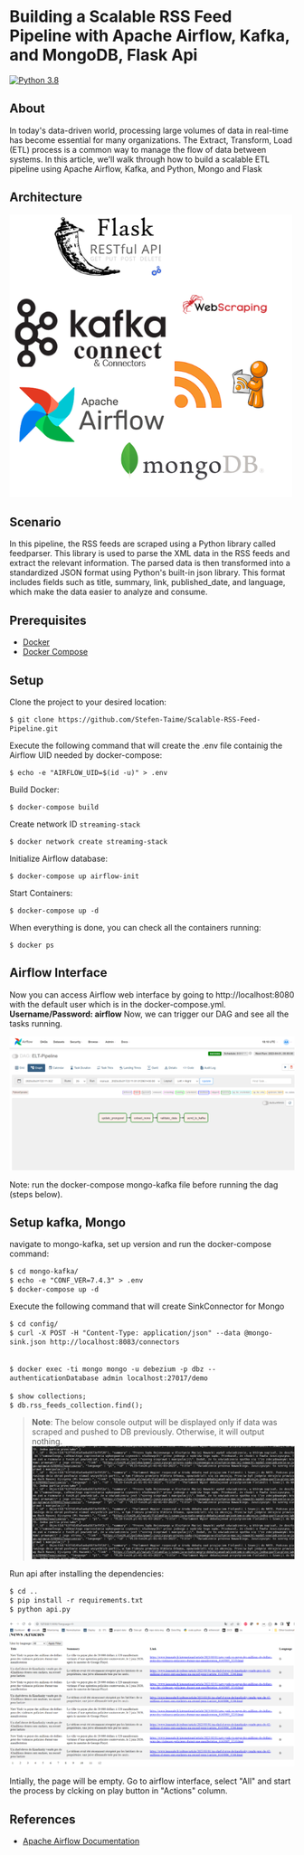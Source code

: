 # Building a Scalable RSS Feed Pipeline with Apache Airflow, Kafka, and MongoDB, Flask Api

[![Python 3.8](https://img.shields.io/badge/python-3.8-blue.svg)](https://www.python.org/downloads/release/python-380/)

## About

In today's data-driven world, processing large volumes of data in real-time has become essential for many organizations. The Extract, Transform, Load (ETL) process is a common way to manage the flow of data between systems. In this article, we'll walk through how to build a scalable ETL pipeline using Apache Airflow, Kafka, and Python, Mongo and Flask
## Architecture 

![alt text](/images/archi.png)

## Scenario
In this pipeline, the RSS feeds are scraped using a Python library called feedparser. This library is used to parse the XML data in the RSS feeds and extract the relevant information. The parsed data is then transformed into a standardized JSON format using Python's built-in json library. This format includes fields such as title, summary, link, published_date, and language, which make the data easier to analyze and consume.

## Prerequisites

- [Docker](https://docs.docker.com/get-docker/)
- [Docker Compose](https://docs.docker.com/compose/)

## Setup

Clone the project to your desired location:

    $ git clone https://github.com/Stefen-Taime/Scalable-RSS-Feed-Pipeline.git

Execute the following command that will create the .env file containig the Airflow UID needed by docker-compose:

    $ echo -e "AIRFLOW_UID=$(id -u)" > .env

Build Docker:

    $ docker-compose build 

Create network ID `streaming-stack`

    $ docker network create streaming-stack

Initialize Airflow database:

    $ docker-compose up airflow-init

Start Containers:

    $ docker-compose up -d

When everything is done, you can check all the containers running:

    $ docker ps

## Airflow Interface

Now you can access Airflow web interface by going to http://localhost:8080 with the default user which is in the docker-compose.yml. **Username/Password: airflow**
Now, we can trigger our DAG and see all the tasks running.

![alt text](/images/airflow-feeds.png)

Note: run the docker-compose mongo-kafka file before running the dag (steps below).

## Setup kafka, Mongo 

navigate to mongo-kafka, set up version and run the docker-compose command:

    $ cd mongo-kafka/
    $ echo -e "CONF_VER=7.4.3" > .env
    $ docker-compose up -d

Execute the following command that will create SinkConnector for Mongo    

    $ cd config/
    $ curl -X POST -H "Content-Type: application/json" --data @mongo-sink.json http://localhost:8083/connectors

  
	$ docker exec -ti mongo mongo -u debezium -p dbz --authenticationDatabase admin localhost:27017/demo

    $ show collections;
    $ db.rss_feeds_collection.find();
  
> **Note**: The below console output will be displayed only if data was scraped and pushed to DB previously. Otherwise, it will output nothing.
> ![alt text](/images/mongo-feeds.png)
  

Run api after installing the dependencies:

    $ cd ..
    $ pip install -r requirements.txt
    $ python api.py

![alt text](/images/fr.png)	

Intially, the page will be empty. Go to airflow interface, select "All" and start the process by clcking on play button in "Actions" column.

## References 

- [Apache Airflow Documentation](https://airflow.apache.org/docs/apache-airflow/stable/start/docker.html)


